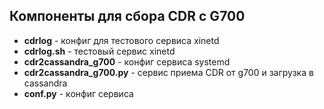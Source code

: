 ## Компоненты для сбора CDR с G700

- **cdrlog** - конфиг для тестового сервиса xinetd 
- **cdrlog.sh** - тестовый сервис xinetd
- **cdr2cassandra_g700** - конфиг сервиса systemd
- **cdr2cassandra_g700.py** - сервис приема CDR от g700 и загрузка в cassandra
- **conf.py** - конфиг сервиса
